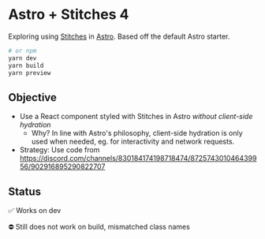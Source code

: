 # Astro + Stitches 4

Exploring using [Stitches](https://stitches.dev/) in [Astro](https://astro.build/). Based off the default Astro starter.

```bash
# or npm
yarn dev
yarn build
yarn preview
```

## Objective

- Use a React component styled with Stitches in Astro _without client-side hydration_
  - Why? In line with Astro's philosophy, client-side hydration is only used when needed, eg. for interactivity and network requests.
- Strategy: Use code from https://discord.com/channels/830184174198718474/872574301046439956/902916895290822707

## Status

✅ Works on dev

⛔️ Still does not work on build, mismatched class names